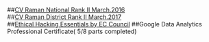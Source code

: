 ##[CV Raman National Rank II March.2016](https://github.com/mnj-gh/Certificates/blob/main/CV%20Raman%20National%20Rank.jpg)  
##[CV Raman District Rank II March.2017](https://github.com/mnj-gh/Certificates/blob/main/CV%20Raman%20District%20Rank.jpg)  
##[Ethical Hacking Essentials by EC Council](https://github.com/mnj-gh/Certificates/blob/main/Ethical%20Hacking%20Essentials.png)
##Google Data Analytics Professional Certificate( 5/8 parts completed)
